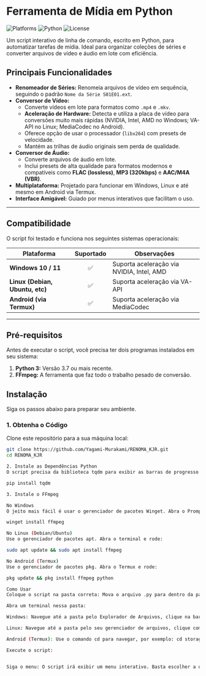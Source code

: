 # Ferramenta de Mídia em Python

![Platforms](https://img.shields.io/badge/Platforms-Windows%20%7C%20Linux%20%7C%20Android-brightgreen.svg)
![Python](https://img.shields.io/badge/Python-3.7+-blue.svg)
![License](https://img.shields.io/badge/License-MIT-yellow.svg)

Um script interativo de linha de comando, escrito em Python, para automatizar tarefas de mídia. Ideal para organizar coleções de séries e converter arquivos de vídeo e áudio em lote com eficiência.

## Principais Funcionalidades

-   **Renomeador de Séries:** Renomeia arquivos de vídeo em sequência, seguindo o padrão `Nome da Série S01E01.ext`.
-   **Conversor de Vídeo:**
    -   Converte vídeos em lote para formatos como `.mp4` e `.mkv`.
    -   **Aceleração de Hardware:** Detecta e utiliza a placa de vídeo para conversões muito mais rápidas (NVIDIA, Intel, AMD no Windows; VA-API no Linux; MediaCodec no Android).
    -   Oferece opção de usar o processador (`libx264`) com presets de velocidade.
    -   Mantém as trilhas de áudio originais sem perda de qualidade.
-   **Conversor de Áudio:**
    -   Converte arquivos de áudio em lote.
    -   Inclui presets de alta qualidade para formatos modernos e compatíveis como **FLAC (lossless)**, **MP3 (320kbps)** e **AAC/M4A (VBR)**.
-   **Multiplataforma:** Projetado para funcionar em Windows, Linux e até mesmo em Android via Termux.
-   **Interface Amigável:** Guiado por menus interativos que facilitam o uso.

---

## Compatibilidade

O script foi testado e funciona nos seguintes sistemas operacionais:

| Plataforma                     | Suportado | Observações                               |
| ------------------------------ | :-------: | ----------------------------------------- |
| **Windows 10 / 11** |     ✅     | Suporta aceleração via NVIDIA, Intel, AMD |
| **Linux (Debian, Ubuntu, etc)**|     ✅     | Suporta aceleração via VA-API             |
| **Android (via Termux)** |     ✅     | Suporta aceleração via MediaCodec         |

---

## Pré-requisitos

Antes de executar o script, você precisa ter dois programas instalados em seu sistema:

1.  **Python 3:** Versão 3.7 ou mais recente.
2.  **FFmpeg:** A ferramenta que faz todo o trabalho pesado de conversão.

## Instalação

Siga os passos abaixo para preparar seu ambiente.

### 1. Obtenha o Código
Clone este repositório para a sua máquina local:
```bash
git clone https://github.com/Yagami-Murakami/RENOMA_KJR.git
cd RENOMA_KJR

2. Instale as Dependências Python
O script precisa da biblioteca tqdm para exibir as barras de progresso. Instale-a com o pip:

pip install tqdm

3. Instale o FFmpeg

No Windows
O jeito mais fácil é usar o gerenciador de pacotes Winget. Abra o Prompt de Comando ou PowerShell e rode:

winget install ffmpeg

No Linux (Debian/Ubuntu)
Use o gerenciador de pacotes apt. Abra o terminal e rode:

sudo apt update && sudo apt install ffmpeg

No Android (Termux)
Use o gerenciador de pacotes pkg. Abra o Termux e rode:

pkg update && pkg install ffmpeg python

Como Usar
Coloque o script na pasta correta: Mova o arquivo .py para dentro da pasta onde estão os arquivos de mídia que você deseja processar.

Abra um terminal nessa pasta:

Windows: Navegue até a pasta pelo Explorador de Arquivos, clique na barra de endereço, digite cmd e pressione Enter.

Linux: Navegue até a pasta pelo seu gerenciador de arquivos, clique com o botão direito e selecione "Abrir no terminal".

Android (Termux): Use o comando cd para navegar, por exemplo: cd storage/downloads/MinhaSerie.

Execute o script:


Siga o menu: O script irá exibir um menu interativo. Basta escolher a opção desejada (renomear, converter vídeo ou áudio) e seguir as instruções na tela.




